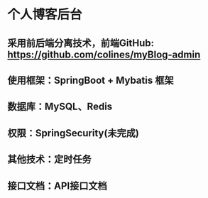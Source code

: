 # 个人博客后台
## 采用前后端分离技术，前端GitHub: https://github.com/colines/myBlog-admin
## 使用框架：SpringBoot + Mybatis 框架
## 数据库：MySQL、Redis
## 权限：SpringSecurity(未完成)
## 其他技术：定时任务
## 接口文档：API接口文档
